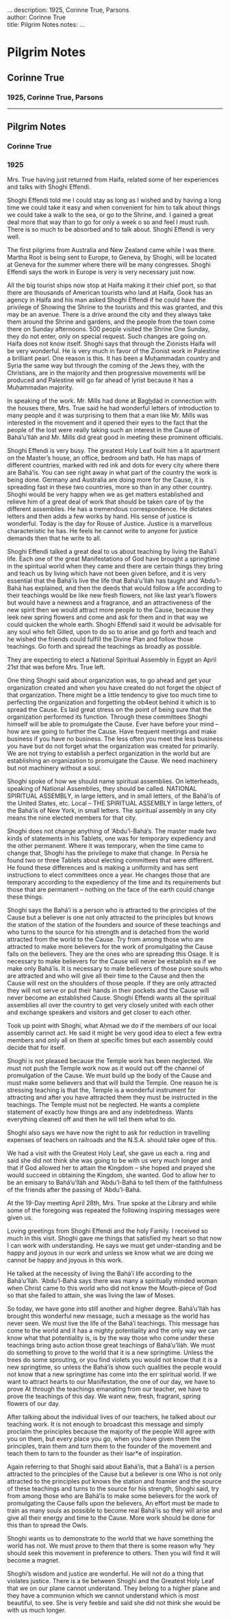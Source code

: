 ...
description: 1925, Corinne True, Parsons  
author: Corinne True  
title: Pilgrim Notes 
notes:
...


# Pilgrim Notes  
## Corinne True  
### 1925, Corinne True, Parsons  

------




## Pilgrim Notes

### Corinne True

### 1925

Mrs. True having just returned from Haifa, related some of her experiences and talks with Shoghi Effendi.   

Shoghi Effendi told me I could stay as long as I wished and by having a long time we could take it easy and when convenient for him to talk about things we could take a walk to the sea, or go to the Shrine, and. I gained a great deal more that way than to go for only a week o so and feel I must rush. There is so much to be absorbed and to talk about. Shoghi Effendi is very well.   

The first pilgrims from Australia and New Zealand came while I was there. Martha Root is being sent to Europe, to Geneva, by Shoghi, will be located at Geneva for the summer where there will be many congresses. Shoghi Effendi says the work in Europe is very is very necessary just now.  

All the big tourist ships now stop at Haifa making it their chief port, so that there are thousands of American tourists who land at Haifa, Gook has an agency in Haifa and his man asked Shoghi Effendi if he could have the privilege of Showing the Shrine to the tourists and this was granted, and this may be an avenue. There is a drive around the city and they always take them around the Shrine and gardens, and the people from the town come there on Sunday afternoons. 500 people visited the Shrine One Sunday, they do not enter, only on special request. Such changes are going on. Haifa does not know itself. Shoghi says that through the Zionists Haifa will be very wonderful. He is very much in favor of the Zionist work in Palestine a brilliant pearl. One reason is this. It has been a Muḥammadan country and Syria the same way but through the coming of the Jews they, with the Christians, are in the majority and then progressive movements will be produced and Palestine will go far ahead of lyrist because it has a Muḥammadan majority.  

In speaking of the work. Mr. Mills had done at Ba<u>gh</u>dád in connection with the houses there, Mrs. True said he had wonderful letters of introduction to many people and it was surprising to them that a man like Mr. Mills was interested in the movement and it opened their eyes to the fact that the people of the lost were really taking such an interest in the Cause of Bahá’u’lláh and Mr. Mills did great good in meeting these prominent officials.  

Shoghi Effendi is very busy. The greatest Holy Leaf built him a lit apartment on the Master’s house, an office, bedroom and bath. He has maps of different countries, marked with red ink and dots for every city where there are Bahá’ís. You can see right away in what part of the country the work is being done. Germany and Australia are doing more for the Cause, it is spreading fast in these two countries, more so than in any other country. Shoghi would be very happy when we as get matters established and relieve him of a great deal of work that should be taken care of by the different assemblies. He has a tremendous correspondence. He dictates letters and then adds a few works by hand. His sense of justice is wonderful. Today is the day for Rouse of Justice. Justice is a marvellous characteristic he has. He feels he cannot write to anyone for justice demands then that he write to all.  

Shoghi Effendi talked a great deal to us about teaching by living the Bahá’í life. Each one of the great Manifestations of God have brought a springtime in the spiritual world when they came and there are certain things they bring and teach us by living which have not been given before, and it is very essential that the Bahá’ís live the life that Bahá’u’lláh has taught and ‘Abdu’l-Bahá has explained, and then the deeds that would follow a life according to their teachings would be like new fresh flowers, not like last year’s flowers but would have a newness and a fragrance, and an attractiveness of the new spirit then we would attract more people to the Cause, because they leek new spring flowers and come and ask for them and in that way we could quicken the whole earth. Shoghi Effendi said it would be advisable for any soul who felt Gilled, upon to do so to arise and go forth and teach and he wished the friends could fulfill the Divine Plan and follow those teachings. Go forth and spread the teachings as broadly as possible.  

They are expecting to elect a National Spiritual Assembly in Egypt an April 21st that was before Mrs. True left.  

One thing Shoghi said about organization was, to go ahead and get your organization created and when you have created do not forget the object of that organization. There might be a little tendency to give too much time to perfecting the organization and forgetting the ob4eot behind it which is to spread the Cause. Es laid great stress on the point of being sure that the organization performed its function. Through these committees Shoghi himself will be able to promulgate the Cause. Ever have before your mind – how are we going to further the Cause. Have frequent meetings and make business if you have no business. The less often you meet the less business you have but do not forget what the organization was created for primarily. We are not trying to establish a perfect organization in the world but are establishing an organization to promulgate the Cause. We need machinery but not machinery without a soul.   

Shoghi spoke of how we should name spiritual assemblies. On letterheads, speaking of National Assemblies, they should be called. NATIONAL SPIRITUAL ASSEMBLY, in large letters, and in small letters, of the Bahá’ís of the United States, etc. Local – THE SPIRITUAL ASSEMBLY in large letters, of the Bahá’ís of New York, in small letters. The spiritual assembly in any city means the nine elected members for that city.  

Shoghi does not change anything of ‘Abdu’l-Bahá’s. The master made two kinds of statements in his Tablets, one was for temporary expediency and the other permanent. Where it was temporary, when the time came to change that, Shoghi has the privilege to make that change. In Persia he found two or three Tablets about electing committees that were different. He found these differences and is making a uniformity and has sent instructions to elect committees once a year. He changes those that are temporary according to the expediency of the time and its requirements but those that are permanent – nothing on the face of the earth could change these things.  

Shoghi says the Bahá’í is a person who is attracted to the principles of the Cause but a believer is one not only attracted to the principles but knows the station of the station of the founders and source of these teachings and who turns to the source for his strength and is detached from the world attracted from the world to the Cause. Try from among those who are attracted to make more believers for the work of promulgating the Cause falls on the believers. They are the ones who are spreading this Osage. It is necessary to make believers for the Cause will never be establish ea if we make only Bahá’ís. It is necessary to male believers of those pure souls who are attracted and who will give all their time to the Cause and then the Cause will rest on the shoulders of those people. If they are only attracted they will not serve or put their hands in their pockets and the Cause will never become an established Cause. Shoghi Effendi wants all the spiritual assemblies all over the country to get very closely united with each other and exchange speakers and visitors and get closer to each other.  

Took up point with Shoghi, what Aḥmad we do if the members of our local assembly cannot act. He said it might be very good idea to elect a few extra members and only all on them at specific times but each assembly could decide that for itself.  

Shoghi is not pleased because the Temple work has been neglected. We must not push the Temple work now as it would out off the channel of promulgation of the Cause. We must build up the body of the Cause and must make some believers and that will build the Temple. One reason he is stressing teaching is that the, Temple is a wonderful instrument for attracting and after you have attracted them they must be instructed in the teachings. The Temple must not be neglected. He wants a complete statement of exactly how things are and any indebtedness. Wants everything cleaned off and then he will tell them what to do.  

Shoghi also says we have now the right to ask for reduction in travelling expenses of teachers on railroads and the N.S.A. should take ogee of this.  

We had a visit with the Greatest Holy Leaf, she gave us each a. ring and said she did not think she was going to be with us very much longer and that if God allowed her to attain the Kingdom – she hoped and prayed she would succeed in obtaining the Kingdom, she wanted. God to allow her to be an emisary to Bahá’u’lláh and ‘Abdu’l-Bahá to tell them of the faithfulness of the friends after the passing of ‘Abdu’l-Bahá.   

At the 19-Day meeting April 28th, Mrs. True spoke at the Library and while some of the foregoing was repeated the following inspiring messages were given us.   

Loving greetings from Shoghi Effendi and the holy Family. I received so much in this visit. Shoghi gave me things that satisfied my heart so that now I can work with understanding. He says we must get under-standing and be happy and joyous in our work and unless we know what we are doing we cannot be happy and joyous in this work.   

He talked at the necessity of living the Bahá’í life according to the Bahá’u’lláh. ‘Abdu’l-Bahá says there was many a spiritually minded woman when Christ came to this world who did not know the Mouth-piece of God so that she failed to attain, she was living the law of Moses.  

So today, we have gone into still another and higher degree. Bahá’u’lláh has brought this wonderful new message, such a message as the world has never seen. We must live the life of the Bahá’í teachings. This message has come to the world and it has a mighty potentiality and the only way we can know what that potentiality is, is by the way those who come under these teachings bring auto action those great teachings of Bahá’u’lláh. We must do something to prove to the world that it is a new springtime. Unless the trees do some sprouting, or you find violets you would not know that it is a new springtime, so unless the Bahá’ís show such qualities the people would not know that a new springtime has come into the err spiritual world. If we want to attract hearts to our Manifestation, the one of our day, we have to prove At through the teachings emanating from our teacher, we have to prove the teachings of this day. We want new, fresh, fragrant, spring flowers of our day.  

After talking about the individual lives of our teachers, he talked about our teaching work. It is not enough to broadcast this message and simply proclaim the principles because the majority of the people Will agree with you on them, but every place you go, when you have given them the principles, train them and turn them to the founder of the movement and teach them to tarn to the founder as their Isar*e of inspiration.  

Again referring to that Shoghi said about Bahá’ís, that a Bahá’í is a person attracted to the principles of the Cause but a believer is one Who is not only attracted to the principles put knows the station and foamier and the source of these teachings and turns to the source for his strength, Shoghi said, try from among those who are Bahá’ís to make some believers for the work of promulgating the Cause falls upon the believers, An effort must be made to train as many souls as possible to become real Bahá’ís so they will arise and give all their energy and time to the Cause. More work should be done for this than to spread the Owls.  

Shoghi wants us to demonstrate to the world that we have something the world has not. We must prove to them that there is some reason why ‘hey should seek this movement in preference to others. Then you will find it will become a magnet.  

Shoghi’s wisdom and justice are wonderful. He will not do a thing that violates justice. There is a tie between Shoghi and the Greatest Holy Leaf that we on our plane cannot understand. They belong to a higher plane and they have a communion which we cannot understand which is most beautiful, to see. She is very feeble and said she did not think she would be with us much longer.